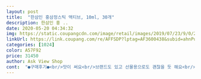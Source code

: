 ```yaml
---
layout: post 
title:  "한삼인 홍삼정스틱 액티브, 10ml, 30개" 
description: 한삼인 홍 ..
date: 2020-05-20 04:34:32 
img: https://static.coupangcdn.com/image/retail/images/2019/07/23/9/0/28d9c29b-f4d5-41db-b4af-72db9305507c.jpg 
linkUrl: https://link.coupang.com/re/AFFSDP?lptag=AF3600438&subid=ahnPublicAsk&pageKey=266020053&itemId=833884738&vendorItemId=5123050753&traceid=V0-113-6e1e28dd2e40cdba 
categories: [1024] 
color: A57F92 
price: 31450 
author: Ask View Shop 
cont:  "●구매후기●<br/>맛이 써요<br/>브랜드도 있고 선물용으로도 괜찮을 듯 해요<br/>스틱이어서 농축인줄 알았는데 그닥 농축액도 아닌듯요 ㅠ<br/>양은 적어요 많이 적어요<br/>여러번 구입중<br/>이런시기에 면역력이 최고입니다.<br/> 면역력에는 홍삼이 절대강자입니다.<br/> 저렴하게 잘 구매했고요어버이날 다가오는데 챙겨야할 1순위 추천드립니다<br/>하지만<br/>홍삼먹은 듯 한 기분 확실히 듭니다<br/>" 
---
```

